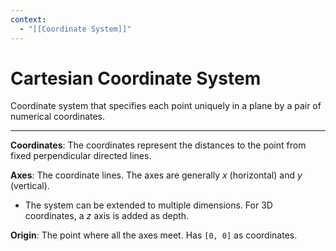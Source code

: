 ```yaml
---
context:
  - "[[Coordinate System]]"
---
```


# Cartesian Coordinate System

Coordinate system that specifies each point uniquely in a plane by a pair of numerical coordinates.

---

**Coordinates**: The coordinates represent the distances to the point from fixed perpendicular directed lines.

**Axes**: The coordinate lines. The axes are generally _x_ (horizontal) and _y_ (vertical).

- The system can be extended to multiple dimensions. For 3D coordinates, a _z_ axis is added as depth.

**Origin**: The point where all the axes meet. Has `[0, 0]` as coordinates.
